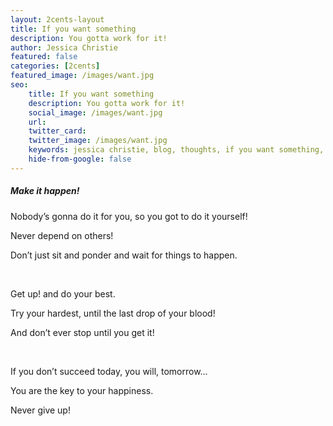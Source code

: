 ```yaml
---
layout: 2cents-layout
title: If you want something
description: You gotta work for it!
author: Jessica Christie
featured: false
categories: [2cents]
featured_image: /images/want.jpg
seo:
    title: If you want something
    description: You gotta work for it!
    social_image: /images/want.jpg
    url:
    twitter_card:
    twitter_image: /images/want.jpg
    keywords: jessica christie, blog, thoughts, if you want something, make it happen, never depend on others, sit and ponder, do it yourself, try, succeed, tomorrow, happiness, you are the key, never give up, waiting
    hide-from-google: false
---
```

##### Make it happen\!

Nobody’s gonna do it for you, so you got to do it yourself\!

Never depend on others\!

Don’t just sit and ponder and wait for things to happen.

&nbsp;

Get up\! and do your best.

Try your hardest, until the last drop of your blood\!

And don’t ever stop until you get it\!

&nbsp;

If you don’t succeed today, you will, tomorrow…

You are the key to your happiness.

Never give up\!

&nbsp;

&nbsp;

&nbsp;
